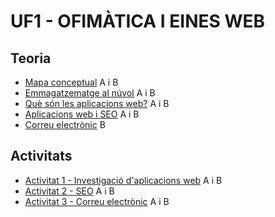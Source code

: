 # UF1 - OFIMÀTICA I EINES WEB

## Teoria

- [Mapa conceptual](mapa.png) A i B
- [Emmagatzematge al núvol](nuvol.pdf) A i B
- [Què són les aplicacions web?](teoria2.pdf) A i B
- [Aplicacions web i SEO](aplicacions.md) A i B
- [Correu electrònic](correu.md) B 

## Activitats

- [Activitat 1 - Investigació d'aplicacions web](activitat1.md) A i B
- [Activitat 2 - SEO](activitat_seo.md) A i B
- [Activitat 3 - Correu electrònic](activitat_correu.md) A i B 
